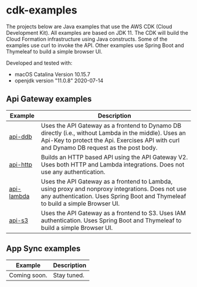 # cdk-examples
The projects below are Java examples that use the AWS CDK (Cloud Development Kit). All examples are based on JDK 11. The CDK will build the Cloud Formation infrastructure using Java constructs.
Some of the examples use curl to invoke the API. Other examples use Spring Boot and Thymeleaf to build a simple browser UI.
 
 Developed and tested with:
 - macOS Catalina Version 10.15.7
 - openjdk version "11.0.8" 2020-07-14

## Api Gateway examples
| Example | Description |
|---------|-------------|
| [api-ddb](https://github.com/Version2Software/cdk-examples/tree/main/api-gateway/api-ddb/) | Uses the API Gateway as a frontend to Dynamo DB directly (i.e., without Lambda in the middle). Uses an Api-Key to protect the Api. Exercises API with curl and Dynamo DB request as the post body. |
| [api-http](https://github.com/Version2Software/cdk-examples/tree/main/api-gateway/api-http/) | Builds an HTTP based API using the API Gateway V2. Uses both HTTP and Lambda integrations. Does not use any authentication. |
| [api-lambda](https://github.com/Version2Software/cdk-examples/tree/main/api-gateway/api-lambda/) | Uses the API Gateway as a frontend to Lambda, using proxy and nonproxy integrations. Does not use any authentication. Uses Spring Boot and Thymeleaf to build a simple Browser UI.  |
| [api-s3](https://github.com/Version2Software/cdk-examples/tree/main/api-gateway/api-s3/) | Uses the API Gateway as a frontend to S3. Uses IAM authentication. Uses Spring Boot and Thymeleaf to build a simple Browser UI.  |

## App Sync examples
| Example | Description |
|---------|-------------|
| Coming soon. | Stay tuned. 
